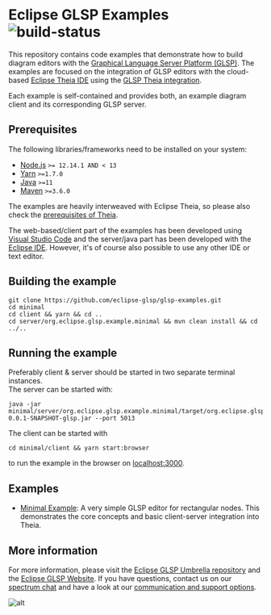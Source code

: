 # Eclipse GLSP Examples ![build-status](https://img.shields.io/jenkins/build?jobUrl=https%3A%2F%2Fci.eclipse.org%2Fglsp%2Fjob%2Feclipse-glsp%2Fjob%2Fglsp-examples%2Fjob%2Fmaster%2F)

This repository contains code examples that demonstrate how to build diagram editors with the [Graphical Language Server Platform (GLSP)](https://github.com/eclipse-glsp/glsp). The examples are focused on the integration of GLSP editors with the cloud-based [Eclipse Theia IDE](https://github.com/theia-ide/theia) using the [GLSP Theia integration](https://github.com/eclipse-glsp/glsp-theia-integration).

Each example is self-contained and provides both, an example diagram client and its corresponding GLSP server. 

## Prerequisites
The following libraries/frameworks need to be installed on your system:
- [Node.js](https://nodejs.org/en/) `>= 12.14.1 AND < 13`
- [Yarn](https://classic.yarnpkg.com/en/docs/install#debian-stable) `>=1.7.0`
- [Java](https://www.oracle.com/java/technologies/javase-jdk11-downloads.html) `>=11`
- [Maven](https://maven.apache.org/) `>=3.6.0`

 The examples are heavily interweaved with Eclipse Theia, so please also check the [prerequisites of Theia](https://github.com/eclipse-theia/theia/blob/master/doc/Developing.md#prerequisites).

The web-based/client part of the examples has been developed using [Visual Studio Code](https://code.visualstudio.com/) and the server/java part has been developed with the [Eclipse IDE](https://www.eclipse.org/ide/). However, it's of course also possible to use any other IDE or text editor.

## Building the example
    git clone https://github.com/eclipse-glsp/glsp-examples.git
    cd minimal
    cd client && yarn && cd ..
    cd server/org.eclipse.glsp.example.minimal && mvn clean install && cd ../..

## Running the example
Preferably client & server should be started in two separate terminal instances.<br>
The server can be started with:

    java -jar minimal/server/org.eclipse.glsp.example.minimal/target/org.eclipse.glsp.example.minimal-0.0.1-SNAPSHOT-glsp.jar --port 5013

The client can be started with

    cd minimal/client && yarn start:browser
to run the example in the browser on [localhost:3000](http://localhost:3000).<br>

## Examples
- [Minimal Example](https://github.com/eclipse-glsp/glsp-examples/tree/master/minimal): A very simple GLSP editor for rectangular nodes. This demonstrates the core concepts and basic client-server integration into Theia.


## More information
For more information, please visit the [Eclipse GLSP Umbrella repository](https://github.com/eclipse-glsp/glsp) and the [Eclipse GLSP Website](https://www.eclipse.org/glsp/). If you have questions, contact us on our [spectrum chat](https://spectrum.chat/glsp/) and have a look at our [communication and support options](https://www.eclipse.org/glsp/contact/).

![alt](https://www.eclipse.org/glsp/images/diagramanimated.gif)

